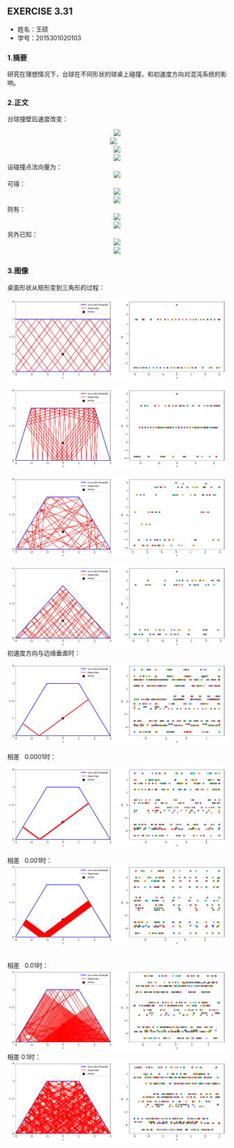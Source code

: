 
## EXERCISE 3.31
* 姓名：王硕
* 学号：2015301020103
### 1.摘要
研究在理想情况下，台球在不同形状的球桌上碰撞，和初速度方向对混沌系统的影响。
### 2.正文        
台球撞壁后速度改变：    
<div align=center>    
<img src="http://latex.codecogs.com/gif.latex?\overrightarrow{v_{i,\perp\,}}=(\overrightarrow{v_{i}}\cdot\,\widehat{n})\widehat{n}">        </div><div align=center>  
<img src="http://latex.codecogs.com/gif.latex?\overrightarrow{v_{i,\parallel\,}}=\overrightarrow{v_{i}}-\overrightarrow{v_{i,\perp\,}}">      
</div>
<div align=center>
<img src="http://latex.codecogs.com/gif.latex?\overrightarrow{v_{f,\perp\,}}=-\overrightarrow{v_{i,\perp\,}}">    
 </div><div align=center>
<img src="http://latex.codecogs.com/gif.latex?\overrightarrow{v_{f,\parallel\,}}=\overrightarrow{v_{i,\parallel\,}}">    
 </div>   
设碰撞点法向量为：
<div align=center>
<img src="http://latex.codecogs.com/gif.latex?\widehat{n}=a\widehat{i}+b\widehat{j}"> 
</div>
可得：
<div align=center>
<img src="http://latex.codecogs.com/gif.latex?\overrightarrow{v_{i\,}}=v_{i,x\,}\widehat{i}+\overrightarrow{v_{i,y}}\widehat{j}"> 
 </div><div align=center>
<img src="http://latex.codecogs.com/gif.latex?\overrightarrow{v_{f\,}}=v_{f,x}\widehat{i}+\overrightarrow{v_{f,y}}\widehat{j}">
    </div>
则有：
<div align=center>
<img src="http://latex.codecogs.com/gif.latex?v_{f,x}=(1-2a^{2})v_{i,x}-2abv_{i,y}">
 </div><div align=center>
<img src="http://latex.codecogs.com/gif.latex?v_{f,y}=(1-2b^{2})v_{i,y}-2abv_{i,x}">
    </div>
另外已知：
<div align=center>
<img src="http://latex.codecogs.com/gif.latex?\frac{\mathrm{d}x}{\mathrm{d}t}=v_{x}"> 
 </div><div align=center>
<img src="http://latex.codecogs.com/gif.latex?\frac{\mathrm{d}y}{\mathrm{d}t}=v_{y}"> 
    </div>        
    
### 3.图像

桌面形状从矩形变到三角形的过程：    
    
![](https://github.com/March0ns/Computional_Physics_N2015301020103/blob/master/EXERCISE/F_8_1.png)    
    
![](https://github.com/March0ns/Computional_Physics_N2015301020103/blob/master/EXERCISE/F_8_2.png)    
    
 ![](https://github.com/March0ns/Computional_Physics_N2015301020103/blob/master/EXERCISE/F_8_3.png)     
     
 ![](https://github.com/March0ns/Computional_Physics_N2015301020103/blob/master/EXERCISE/F_8_4.png)      
 初速度方向与边缘垂直时：    
     
 ![](https://github.com/March0ns/Computional_Physics_N2015301020103/blob/master/EXERCISE/F_8_5.png)    
     
 相差   0.0001时：    
     
 ![](https://github.com/March0ns/Computional_Physics_N2015301020103/blob/master/EXERCISE/F_8_6.png)     
     
 相差   0.001时：    
 ![](https://github.com/March0ns/Computional_Physics_N2015301020103/blob/master/EXERCISE/F_8_7.png)    
     
 相差   0.01时：
 ![](https://github.com/March0ns/Computional_Physics_N2015301020103/blob/master/EXERCISE/F_8_8.png)
 相差   0.1时：    
 ![](https://github.com/March0ns/Computional_Physics_N2015301020103/blob/master/EXERCISE/F_8_9.png)
 
